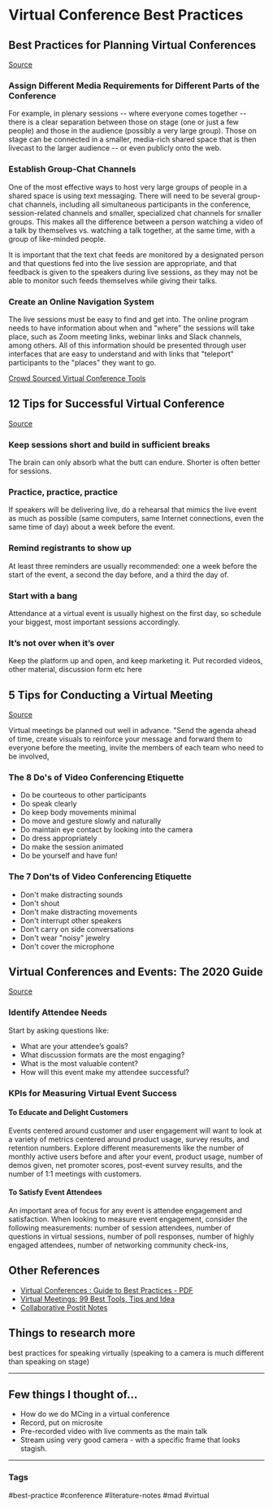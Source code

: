 # Virtual Conference Best Practices

##  Best Practices for Planning Virtual Conferences
[Source](https://www.northstarmeetingsgroup.com/Planning-Tips-and-Trends/Event-Planning/Event-Technology/Navigating-New-World-Virtual-Digital-Conferences-in-COVID19-ACM)

### Assign Different Media Requirements for Different Parts of the Conference
For example, in plenary sessions -- where everyone comes together -- there is a clear separation between those on stage (one or just a few people) and those in the audience (possibly a very large group). Those on stage can be connected in a smaller, media-rich shared space that is then livecast to the larger audience -- or even publicly onto the web.

### Establish Group-Chat Channels
One of the most effective ways to host very large groups of people in a shared space is using text messaging. There will need to be several group-chat channels, including all simultaneous participants in the conference, session-related channels and smaller, specialized chat channels for smaller groups. This makes all the difference between a person watching a video of a talk by themselves vs. watching a talk together, at the same time, with a group of like-minded people. 

It is important that the text chat feeds are monitored by a designated person and that questions fed into the live session are appropriate, and that feedback is given to the speakers during live sessions, as they may not be able to monitor such feeds themselves while giving their talks.

### Create an Online Navigation System
The live sessions must be easy to find and get into. The online program needs to have information about when and "where" the sessions will take place, such as Zoom meeting links, webinar links and Slack channels, among others. All of this information should be presented through user interfaces that are easy to understand and with links that "teleport" participants to the "places" they want to go.

[Crowd Sourced Virtual Conference Tools](https://docs.google.com/document/d/1LLLniPkf48CCZyG_BNy1ylF2wXNlztqNEOnzNuMQmJc/edit)


## 12 Tips for Successful Virtual Conference
[Source](https://www.leadinglearning.com/virtual-conference-tips/)

### Keep sessions short and build in sufficient breaks
The brain can only absorb what the butt can endure. Shorter is often better for sessions.

### Practice, practice, practice
If speakers will be delivering live, do a rehearsal that mimics the live event as much as possible (same computers, same Internet connections, even the same time of day) about a week before the event.

### Remind registrants to show up
At least three reminders are usually recommended: one a week before the start of the event, a second the day before, and a third the day of.

### Start with a bang
Attendance at a virtual event is usually highest on the first day, so schedule your biggest, most important sessions accordingly.

### It’s not over when it’s over
Keep the platform up and open, and keep marketing it. Put recorded videos, other material, discussion form etc here


## 5 Tips for Conducting a Virtual Meeting
[Source](https://www.inc.com/guides/2010/12/5-tips-for-conducting-a-virtual-meeting.html)

Virtual meetings be planned out well in advance. "Send the agenda ahead of time, create visuals to reinforce your message and forward them to everyone before the meeting, invite the members of each team who need to be involved,

### The 8 Do's of Video Conferencing Etiquette

- Do be courteous to other participants
- Do speak clearly   
- Do keep body movements minimal    
- Do move and gesture slowly and naturally   
- Do maintain eye contact by looking into the camera   
- Do dress appropriately
- Do make the session animated
- Do be yourself and have fun!

### The 7 Don'ts of Video Conferencing Etiquette

- Don't make distracting sounds
- Don't shout
- Don't make distracting movements
- Don't interrupt other speakers
- Don't carry on side conversations
- Don't wear "noisy" jewelry
- Don't cover the microphone


## Virtual Conferences and Events: The 2020 Guide
[Source](https://blog.bizzabo.com/virtual-events-conferences)

### Identify Attendee Needs
Start by asking questions like:
- What are your attendee’s goals?
- What discussion formats are the most engaging?
- What is the most valuable content?
- How will this event make my attendee successful?

### KPIs for Measuring Virtual Event Success

#### To Educate and Delight Customers
Events centered around customer and user engagement will want to look at a variety of metrics centered around product usage, survey results, and retention numbers. Explore different measurements like the number of monthly active users before and after your event, product usage, number of demos given, net promoter scores, post-event survey results, and the number of 1:1 meetings with customers.

#### To Satisfy Event Attendees 
An important area of focus for any event is attendee engagement and satisfaction. When looking to measure event engagement, consider the following measurements: number of session attendees, number of questions in virtual sessions, number of poll responses, number of highly engaged attendees, number of networking community check-ins, 

## Other References
- [Virtual Conferences : Guide to Best Practices - PDF](https://people.clarkson.edu/~jmatthew/acm/VirtualConferences_GuideToBestPractices_CURRENT.pdf)
- [Virtual Meetings: 99 Best Tools, Tips and Idea](https://www.eventmanagerblog.com/virtual-meetings)
- [Collaborative Postit Notes](https://ideaflip.com/)

## Things to research more
best practices for speaking virtually (speaking to a camera is much different than speaking on stage)

---

## Few things I thought of...

- How do we do MCing in a virtual conference
- Record, put on microsite
- Pre-recorded video with live comments as the main talk
- Stream using very good camera - with a specific frame that looks stagish.


---
### Tags
#best-practice #conference #literature-notes #mad #virtual

